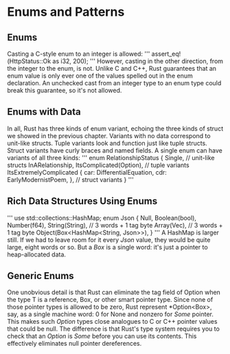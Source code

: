 # Enums and Patterns
## Enums
Casting a C-style enum to an integer is allowed:
'''
assert_eq!(HttpStatus::Ok as i32, 200);
'''
However, casting in the other direction, from the integer to the enum, is not. Unlike C and C++, Rust guarantees that an enum value is only ever one of the values spelled out in the enum declaration. An unchecked cast from an integer type to an enum type could break this guarantee, so it's not allowed.

## Enums with Data
In all, Rust has three kinds of enum variant, echoing the three kinds of struct we showed in the previous chapter. Variants with no data correspond to unit-like structs. Tuple variants look and function just like tuple structs. Struct variants have curly braces and named fields. A single enum can have variants of all three kinds:
'''
enum RelationshipStatus {
    Single, // unit-like structs
    InARelationship,
    ItsComplicated(Option<String>), // tuple variants
    ItsExtremelyComplicated {
        car: DifferentialEquation,
        cdr: EarlyModernistPoem,
    }, // struct variants
}
'''

## Rich Data Structures Using Enums
'''
use std::collections::HashMap;
enum Json {
    Null,
    Boolean(bool),
    Number(f64),
    String(String),   // 3 words + 1 tag byte
    Array(Vec<Json>), // 3 words + 1 tag byte
    Object(Box<HashMap<String, Json>>),
}
'''
A HashMap is larger still. If we had to leave room for it every *Json* value, they would be quite large, eight words or so. But a *Box<HashMap>* is a single word: it's just a pointer to heap-allocated data.

## Generic Enums
One unobvious detail is that Rust can eliminate the tag field of Option<T> when the type T is a reference, Box, or other smart pointer type. Since none of those pointer types is allowed to be zero, Rust represent *Option<Box<i32>>, say, as a single machine word: 0 for None and nonzero for *Some* pointer. This makes such *Option* types close analogues to C or C++ pointer values that could be null. The difference is that Rust's type system requires you to check
that an *Option* is *Some* before you can use its contents. This effectively eliminates null pointer dereferences.

